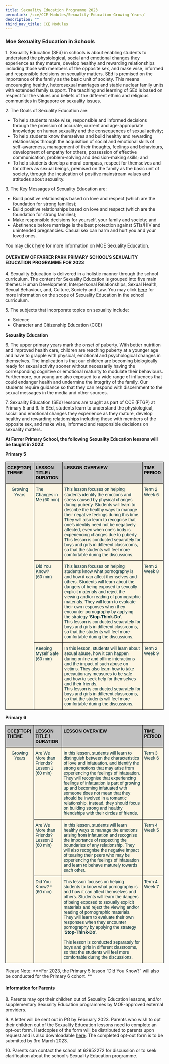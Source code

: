 ```yaml
---
title: Sexuality Education Programme 2023
permalink: /cce/CCE-Modules/Sexuality-Education-Growing-Years/
description: ""
third_nav_title: CCE Modules
---
```


### Moe Sexuality Education in Schools
 

1\. Sexuality Education (SEd) in schools is about enabling students to understand the physiological, social and emotional changes they experience as they mature, develop healthy and rewarding relationships including those with members of the opposite sex, and make wise, informed and responsible decisions on sexuality matters. SEd is premised on the importance of the family as the basic unit of society. This means encouraging healthy, heterosexual marriages and stable nuclear family units with extended family support. The teaching and learning of SEd is based on respect for the values and beliefs of the different ethnic and religious communities in Singapore on sexuality issues.

2\. The Goals of Sexuality Education are:

* To help students make wise, responsible and informed decisions through the provision of accurate, current and age-appropriate knowledge on human sexuality and the consequences of sexual activity;<br>
* To help students know themselves and build healthy and rewarding relationships through the acquisition of social and emotional skills of self-awareness, management of their thoughts, feelings and behaviours, development of empathy for others, possession of effective communication, problem-solving and decision-making skills; and<br>
* To help students develop a moral compass, respect for themselves and for others as sexual beings, premised on the family as the basic unit of society, through the inculcation of positive mainstream values and attitudes about sexuality. 

3\. The Key Messages of Sexuality Education are:

* Build positive relationships based on love and respect (which are the foundation for strong families);<br>
* Build positive relationships based on love and respect (which are the foundation for strong families);<BR>
* Make responsible decisions for yourself, your family and society; and <br>
* Abstinence before marriage is the best protection against STIs/HIV and unintended pregnancies. Casual sex can harm and hurt you and your loved ones.

You may click <a href="https://go.gov.sg/moe-sexuality-education" target="_blank">here</a> for more information on MOE Sexuality Education. 

  

#### OVERVIEW OF FARRER PARK PRIMARY SCHOOL’S SEXUALITY EDUCATION PROGRAMME FOR 2023

4\. Sexuality Education is delivered in a holistic manner through the school curriculum. The content for Sexuality Education is grouped into five main themes: Human Development, Interpersonal Relationships, Sexual Health, Sexual Behaviour, and, Culture, Society and Law. You may click <a href="https://go.gov.sg/moe-sexuality-education-scope" target="_blank">here</a> for more information on the scope of Sexuality Education in the school curriculum. 

5\. The subjects that incorporate topics on sexuality include:

* Science <br>
* Character and Citizenship Education (CCE)

**Sexuality Education**

6\. The upper primary years mark the onset of puberty. With better nutrition and improved health care, children are reaching puberty at a younger age and have to grapple with physical, emotional and psychological changes in themselves. The implication is that our children are becoming biologically ready for sexual activity sooner without necessarily having the corresponding cognitive or emotional maturity to modulate their behaviours. Furthermore, our young are also exposed to a wide range of influences that could endanger health and undermine the integrity of the family. Our students require guidance so that they can respond with discernment to the sexual messages in the media and other sources. 

7\. Sexuality Education (SEd) lessons are taught as part of CCE (FTGP) at Primary 5 and 6. In SEd, students learn to understand the physiological, social and emotional changes they experience as they mature, develop healthy and rewarding relationships including those with members of the opposite sex, and make wise, informed and responsible decisions on sexuality matters. 

**At Farrer Primary School, the following Sexuality Education lessons will be taught in 2023:**

**Primary 5**

<style type="text/css">
.tg  {border-collapse:collapse;border-color:#93a1a1;border-spacing:0;}
.tg td{background-color:#fdf6e3;border-color:#93a1a1;border-style:solid;border-width:1px;color:#002b36;
  font-family:Arial, sans-serif;font-size:14px;overflow:hidden;padding:10px 5px;word-break:normal;}
.tg th{background-color:#657b83;border-color:#93a1a1;border-style:solid;border-width:1px;color:#fdf6e3;
  font-family:Arial, sans-serif;font-size:14px;font-weight:normal;overflow:hidden;padding:10px 5px;word-break:normal;}
.tg .tg-wp8o{border-color:#000000;text-align:center;vertical-align:top}
.tg .tg-zefg{background-color:#c0c0c0;border-color:#000000;color:#000000;text-align:left;vertical-align:top}
.tg .tg-73oq{border-color:#000000;text-align:left;vertical-align:top}
</style>
<table class="tg">
<thead>
  <tr>
    <th class="tg-zefg"><span style="font-weight:bold">CCE(FTGP) THEME</span></th>
    <th class="tg-zefg"><span style="font-weight:bold">LESSON TITLE / DURATION</span></th>
    <th class="tg-zefg"><span style="font-weight:bold">LESSON OVERVIEW</span></th>
    <th class="tg-zefg"><span style="font-weight:bold">TIME PERIOD</span></th>
  </tr>
</thead>
<tbody>
  <tr>
    <td class="tg-wp8o" rowspan="3">Growing Years</td>
    <td class="tg-73oq">The Changes in Me (60 min)</td>
    <td class="tg-73oq">This lesson focuses on helping students identify the emotions and stress caused by physical changes during puberty. Students will learn to describe the healthy ways to manage their negative feelings during this time. They will also learn to recognise that one’s identity need not be negatively affected, even when one’s body is experiencing changes due to puberty. <br>This lesson is conducted separately for boys and girls in different classrooms, so that the students will feel more comfortable during the discussions.</td>
    <td class="tg-73oq">Term 2 Week 6</td>
  </tr>
  <tr>
    <td class="tg-73oq">Did You Know? <br>(60 min)</td>
    <td class="tg-73oq">This lesson focuses on helping students know what pornography is and how it can affect themselves and others. Students will learn about the dangers of being exposed to sexually explicit materials and reject the viewing and/or reading of pornographic materials. They will learn to evaluate their own responses when they encounter pornography by applying the strategy ‘<span style="font-weight:bold">Stop-Think-Do</span>’. <br>This lesson is conducted separately for boys and girls in different classrooms, so that the students will feel more comfortable during the discussions.</td>
    <td class="tg-73oq">Term 2 Week 8</td>
  </tr>
  <tr>
    <td class="tg-73oq">Keeping Myself Safe<br>(60 min)</td>
    <td class="tg-73oq">In this lesson, students will learn about sexual abuse, how it can happen during online and offline interactions and the impact of such abuse on victims. They also learn how to take precautionary measures to be safe and how to seek help for themselves and their friends.<br>This lesson is conducted separately for boys and girls in different classrooms, so that the students will feel more comfortable during the discussions.</td>
    <td class="tg-73oq">Term 2 Week 9</td>
  </tr>
</tbody>
</table>

**Primary 6**

<style type="text/css">
.tg  {border-collapse:collapse;border-color:#93a1a1;border-spacing:0;}
.tg td{background-color:#fdf6e3;border-color:#93a1a1;border-style:solid;border-width:1px;color:#002b36;
  font-family:Arial, sans-serif;font-size:14px;overflow:hidden;padding:10px 5px;word-break:normal;}
.tg th{background-color:#657b83;border-color:#93a1a1;border-style:solid;border-width:1px;color:#fdf6e3;
  font-family:Arial, sans-serif;font-size:14px;font-weight:normal;overflow:hidden;padding:10px 5px;word-break:normal;}
.tg .tg-wp8o{border-color:#000000;text-align:center;vertical-align:top}
.tg .tg-zefg{background-color:#c0c0c0;border-color:#000000;color:#000000;text-align:left;vertical-align:top}
.tg .tg-73oq{border-color:#000000;text-align:left;vertical-align:top}
</style>
<table class="tg">
<thead>
  <tr>
    <th class="tg-zefg"><span style="font-weight:bold">CCE(FTGP) THEME</span></th>
    <th class="tg-zefg"><span style="font-weight:bold">LESSON TITLE / DURATION</span></th>
    <th class="tg-zefg"><span style="font-weight:bold">LESSON OVERVIEW</span></th>
    <th class="tg-zefg"><span style="font-weight:bold">TIME PERIOD</span></th>
  </tr>
</thead>
<tbody>
  <tr>
    <td class="tg-wp8o" rowspan="3">Growing Years</td>
    <td class="tg-73oq">Are We More than Friends?<br>Lesson 1<br>(60 min)</td>
    <td class="tg-73oq">In this lesson, students will learn to distinguish between the characteristics of love and infatuation, and identify the strong emotions that may arise from experiencing the feelings of infatuation. They will recognise that experiencing feelings of infatuation is part of growing up and becoming infatuated with someone does not mean that they should be involved in a romantic relationship. Instead, they should focus on building strong and healthy friendships with their circles of friends.<br></td>
    <td class="tg-73oq">Term 3 Week 6</td>
  </tr>
  <tr>
    <td class="tg-73oq">Are We More than Friends?<br>Lesson 2<br>(60 min)<br></td>
    <td class="tg-73oq">In this lesson, students will learn healthy ways to manage the emotions arising from infatuation and recognise the importance of respecting the boundaries of any relationship. They will also recognise the negative impact of teasing their peers who may be experiencing the feelings of infatuation and learn to behave maturely towards each other.<br></td>
    <td class="tg-73oq">Term 4 Week 5</td>
  </tr>
  <tr>
    <td class="tg-73oq">Did You Know? *<br>(60 min)<br></td>
    <td class="tg-73oq">This lesson focuses on helping students to know what pornography is and how it can affect themselves and others. Students will learn the dangers of being exposed to sexually explicit materials and reject the viewing and/or reading of pornographic materials. They will learn to evaluate their own responses when they encounter pornography by applying the strategy ‘<span style="font-weight:bold">Stop-Think-Do</span>’. <br><br>This lesson is conducted separately for boys and girls in different classrooms, so that the students will feel more comfortable during the discussions.<br></td>
    <td class="tg-73oq">Term 4 Week 7</td>
  </tr>
</tbody>
</table>
Please Note:
***For 2023, the Primary 5 lesson “Did You Know?” will also be conducted for the Primary 6 cohort. **

#### Information for Parents

8\. Parents may opt their children out of Sexuality Education lessons, and/or supplementary Sexuality Education programmes by MOE-approved external providers. 

9\. A letter will be sent out in PG by February 2023. Parents who wish to opt their children out of the Sexuality Education lessons need to complete an opt-out form. Hardcopies of the form will be distributed to parents upon request and is also downloadable [here](/files/2023%20Opt%20Out%20letter%20only%20(FPPS)%20Website.pdf). The completed opt-out form is to be submitted by 3rd March 2023.

10\. Parents can contact the school at 62952272 for discussion or to seek clarification about the school’s Sexuality Education programme.